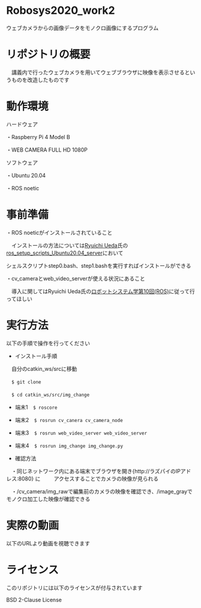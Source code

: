 # Robosys2020_work2
 ウェブカメラからの画像データをモノクロ画像にするプログラム
 
# リポジトリの概要
　講義内で行ったウェブカメラを用いてウェブブラウザに映像を表示させるというものを改造したものです

# 動作環境
ハードウェア

・Raspberry Pi 4 Model B

・WEB CAMERA FULL HD 1080P

ソフトウェア

・Ubuntu 20.04

・ROS noetic

# 事前準備
・ROS noeticがインストールされていること

　インストールの方法については[Ryuichi Ueda](https://github.com/ryuichiueda)氏の[ros_setup_scripts_Ubuntu20.04_server](https://github.com/ryuichiueda/ros_setup_scripts_Ubuntu20.04_server)において
 
  シェルスクリプトstep0.bash、step1.bashを実行すればインストールができる
 
・cv_cameraとweb_video_serverが使える状況にあること

　導入に関してはRyuichi Ueda氏の[ロボットシステム学第10回(ROS)](https://ryuichiueda.github.io/robosys2020/lesson10_ros.html)に従って行ってほしい

# 実行方法
以下の手順で操作を行ってください

- インストール手順


　自分のcatkin_ws/srcに移動

　`$ git clone `

　`$ cd catkin_ws/src/img_change`

- 端末1　`$ roscore`

- 端末2　`$ rosrun cv_canera cv_camera_node`

- 端末3　`$ rosrun web_video_server web_video_server` 

- 端末4　`$ rosrun img_change img_change.py`

- 確認方法

　・同じネットワーク内にある端末でブラウザを開き{http://ラズパイのIPアドレス:8080} に
　
 　アクセスすることでカメラの映像が見られる

　・/cv_camera/img_rawで編集前のカメラの映像を確認でき、/image_grayでモノクロ加工した映像が確認できる

# 実際の動画

以下のURLより動画を視聴できます



# ライセンス
このリポジトリには以下のライセンスが付与されています

BSD 2-Clause License
